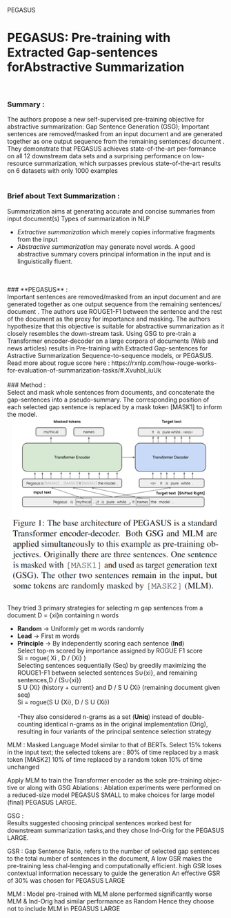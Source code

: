 PEGASUS

<p style="text-align: center;"> <h1> PEGASUS: Pre-training with Extracted Gap-sentences forAbstractive Summarization </h1></p>

</br>

### Summary :</br>
The authors propose a new self-supervised pre-training objective for abstractive summarization: Gap Sentence Generation (GSG); Important sentences are removed/masked from an input document and are generated together as one output sequence from the remaining sentences/ document .
They demonstrate that PEGASUS achieves state-of-the-art per-formance on all 12 downstream data sets and a surprising performance on low-resource summarization, which surpasses previous state-of-the-art results on 6 datasets with only 1000 examples
</br>
</br>
### Brief about Text Summarization :</br> 
Summarization aims at generating accurate and concise summaries from input document(s) 
Types of summarization in NLP
- _Extractive summarization_ which merely copies informative fragments from the input  
- _Abstractive summarization_ may generate novel words. A good abstractive summary covers principal information in the input and is linguistically fluent.
</br>
</br>
### **PEGASUS** : </br>
Important sentences are removed/masked from an input document and are generated together as one output sequence from the remaining sentences/ document . The authors use ROUGE1-F1 between the sentence and the rest of the document as the proxy for importance and masking. 
The authors hypothesize that this objective is suitable for abstractive summarization as it closely resembles the down-stream task. Using GSG to pre-train a Transformer encoder-decoder on a large corpora of documents (Web and news articles) results in Pre-training with Extracted Gap-sentences for Astractive Summarization Sequence-to-sequence models, or PEGASUS.</br>Read more about rogue score here : https://rxnlp.com/how-rouge-works-for-evaluation-of-summarization-tasks/#.Xvuhbl_iuUk
</br>
</br>
### Method :</br>
Select and mask whole sentences from documents, and concatenate the gap-sentences into a pseudo-summary. The corresponding position of each selected gap sentence is replaced by a mask token [MASK1] to inform the model.
<div align = "center">
<img align = "center" src = "image/pegasus_model.PNG" height = 400>
</div>
</br>

They tried 3 primary strategies for selecting m gap sentences from a document D = {xi}n containing n words
- **Random** → Uniformly get m words randomly
- **Lead** → First m words
- **Principle** →
By independently scoring each sentence (**Ind**)</br>
Select top-m scored by importance assigned by ROGUE F1 score</br>
Si = rogue( Xi , D / {Xi} )</br>
Selecting sentences sequentially (Seq) by greedily maximizing the ROUGE1-F1 between selected sentences S∪{xi}, and remaining sentences,D / (S∪{xi})</br>
S U {Xi} (history + current} and D / S U {Xi} (remaining document given seq)</br>
Si = rogue(S U {Xi}, D / S U {Xi})</br></br>
\-They also considered n-grams as a set (**Uniq**) instead of double-counting identical n-grams as in the original implementation (Orig), resulting in four variants of the principal sentence selection strategy



MLM : Masked Language Model similar to that of BERTs. 
 Select 15% tokens in the input text; the selected tokens are :
80% of time replaced by a mask token [MASK2]
10% of time replaced by a random token
10% of time unchanged

Apply MLM to train the Transformer encoder as the sole pre-training objec-tive or along with GSG
Ablations :
Ablation experiments were performed on a  reduced-size model PEGASUS SMALL to make choices for large model (final) PEGASUS LARGE.

GSG :   
Results suggested choosing principal sentences worked best for downstream summarization tasks,and they chose Ind-Orig for the PEGASUS LARGE.

GSR : 
Gap Sentence Ratio, refers to the number of selected gap sentences to the total number of sentences in the document, 
A low GSR makes the pre-training less chal-lenging and computationally efficient. 
  high  GSR  loses  contextual information necessary to guide the generation
An effective GSR of 30% was chosen for PEGASUS LARGE

MLM : 
Model pre-trained with MLM alone performed significantly worse 
MLM & Ind-Orig had similar performance as Random
Hence they choose not to include MLM in PEGASUS LARGE


